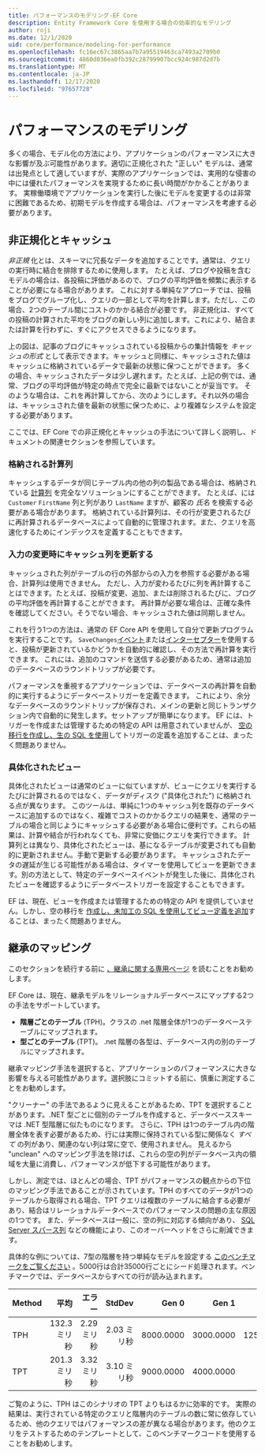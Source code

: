 ```yaml
---
title: パフォーマンスのモデリング-EF Core
description: Entity Framework Core を使用する場合の効率的なモデリング
author: roji
ms.date: 12/1/2020
uid: core/performance/modeling-for-performance
ms.openlocfilehash: fc16ec67c3865aa7b7a95519463ca7493a2709b0
ms.sourcegitcommit: 4860d036ea0fb392c28799907bcc924c987d2d7b
ms.translationtype: MT
ms.contentlocale: ja-JP
ms.lasthandoff: 12/17/2020
ms.locfileid: "97657728"
---
```

# <a name="modeling-for-performance"></a>パフォーマンスのモデリング

多くの場合、モデル化の方法により、アプリケーションのパフォーマンスに大きな影響が及ぶ可能性があります。適切に正規化された "正しい" モデルは、通常は出発点として適していますが、実際のアプリケーションでは、実用的な侵害の中には優れたパフォーマンスを実現するために長い時間がかかることがあります。 実稼働環境でアプリケーションを実行した後にモデルを変更するのは非常に困難であるため、初期モデルを作成する場合は、パフォーマンスを考慮する必要があります。

## <a name="denormalization-and-caching"></a>非正規化とキャッシュ

*非正規* 化とは、スキーマに冗長なデータを追加することです。通常は、クエリの実行時に結合を排除するために使用します。 たとえば、ブログや投稿を含むモデルの場合は、各投稿に評価があるので、ブログの平均評価を頻繁に表示することが必要になる場合があります。 これに対する単純なアプローチでは、投稿をブログでグループ化し、クエリの一部として平均を計算します。ただし、この場合、2つのテーブル間にコストのかかる結合が必要です。 非正規化は、すべての投稿の計算された平均をブログの新しい列に追加します。これにより、結合または計算を行わずに、すぐにアクセスできるようになります。

上の図は、記事のブログにキャッシュされている投稿からの集計情報を *キャッシュの形式* として表示できます。キャッシュと同様に、キャッシュされた値はキャッシュに格納されているデータで最新の状態に保つことができます。 多くの場合、キャッシュされたデータは少し遅れます。たとえば、上記の例では、通常、ブログの平均評価が特定の時点で完全に最新ではないことが妥当です。 そのような場合は、これを再計算してから、次のようにします。それ以外の場合は、キャッシュされた値を最新の状態に保つために、より複雑なシステムを設定する必要があります。

ここでは、EF Core での非正規化とキャッシュの手法について詳しく説明し、ドキュメントの関連セクションを参照しています。

### <a name="stored-computed-columns"></a>格納される計算列

キャッシュするデータが同じテーブル内の他の列の製品である場合は、格納されている [計算列](xref:core/modeling/generated-properties#computed-columns) を完全なソリューションにすることができます。 たとえば、には `Customer` `FirstName` 列と列があり `LastName` ますが、顧客の *氏名* を検索する必要がある場合があります。 格納されている計算列は、その行が変更されるたびに再計算されるデータベースによって自動的に管理されます。また、クエリを高速化するためにインデックスを定義することもできます。

### <a name="update-cache-columns-when-inputs-change"></a>入力の変更時にキャッシュ列を更新する

キャッシュされた列がテーブルの行の外部からの入力を参照する必要がある場合、計算列は使用できません。 ただし、入力が変わるたびに列を再計算することはできます。たとえば、投稿が変更、追加、または削除されるたびに、ブログの平均評価を再計算することができます。 再計算が必要な場合は、正確な条件を確認してください。そうでない場合、キャッシュされた値は同期しません。

これを行う1つの方法は、通常の EF Core API を使用して自分で更新プログラムを実行することです。 `SaveChanges`[イベント](xref:core/logging-events-diagnostics/events)または[インターセプター](xref:core/logging-events-diagnostics/interceptors#savechanges-interception)を使用すると、投稿が更新されているかどうかを自動的に確認し、その方法で再計算を実行できます。 これには、追加のコマンドを送信する必要があるため、通常は追加のデータベースのラウンドトリップが必要です。

パフォーマンスを重視するアプリケーションでは、データベースの再計算を自動的に実行するようにデータベーストリガーを定義できます。 これにより、余分なデータベースのラウンドトリップが保存され、メインの更新と同じトランザクション内で自動的に発生します。セットアップが簡単になります。 EF には、トリガーを作成または管理するための特定の API は用意されていませんが、 [空の移行を作成し、生の SQL を使用](xref:core/managing-schemas/migrations/managing#arbitrary-changes-via-raw-sql)してトリガーの定義を追加することは、まったく問題ありません。

### <a name="materialized-views"></a>具体化されたビュー

具体化されたビューは通常のビューに似ていますが、ビューにクエリを実行するたびに計算されるのではなく、データがディスク ("具体化された") に格納される点が異なります。 このツールは、単純に1つのキャッシュ列を既存のデータベースに追加するのではなく、複雑でコストのかかるクエリの結果を、通常のテーブルの場合と同じようにキャッシュする必要がある場合に便利です。これらの結果は、計算や結合が行われなくても、非常に安価にクエリを実行できます。 計算列とは異なり、具体化されたビューは、基になるテーブルが変更されても自動的に更新されません。手動で更新する必要があります。 キャッシュされたデータの遅延が生じる可能性がある場合は、タイマーを使用してビューを更新できます。別の方法として、特定のデータベースイベントが発生した後に、具体化されたビューを確認するようにデータベーストリガーを設定することもできます。

EF は、現在、ビューを作成または管理するための特定の API を提供していません。しかし、空の移行を [作成し、未加工の SQL を使用してビュー定義を追加](xref:core/managing-schemas/migrations/managing#arbitrary-changes-via-raw-sql)することは、まったく問題ありません。

## <a name="inheritance-mapping"></a>継承のマッピング

このセクションを続行する前に [、継承に関する専用ページ](xref:core/modeling/inheritance) を読むことをお勧めします。

EF Core は、現在、継承モデルをリレーショナルデータベースにマップする2つの手法をサポートしています。

* **階層ごとのテーブル** (TPH)。クラスの .net 階層全体が1つのデータベーステーブルにマップされます。
* **型ごとのテーブル** (TPT)。 .net 階層の各型は、データベース内の別のテーブルにマップされます。

継承マッピング手法を選択すると、アプリケーションのパフォーマンスに大きな影響を与える可能性があります。選択肢にコミットする前に、慎重に測定することをお勧めします。

"クリーナー" の手法であるように見えることがあるため、TPT を選択することがあります。.NET 型ごとに個別のテーブルを作成すると、データベーススキーマは .NET 型階層に似たものになります。 さらに、TPH は1つのテーブル内の階層全体を表す必要があるため、行には実際に保持されている型に関係なく *すべて* の列があり、関連のない列は常に空で、使用されません。 見えるから "unclean" へのマッピング手法を除けば、これらの空の列がデータベース内の領域を大量に消費し、パフォーマンスが低下する可能性があります。

しかし、測定では、ほとんどの場合、TPT がパフォーマンスの観点からの下位のマッピング手法であることが示されています。TPH のすべてのデータが1つのテーブルから取得される場合、TPT クエリは複数のテーブルに結合する必要があり、結合はリレーショナルデータベースでのパフォーマンスの問題の主な原因の1つです。 また、データベースは一般に、空の列に対応する傾向があり、 [SQL Server スパース列](/sql/relational-databases/tables/use-sparse-columns) などの機能により、このオーバーヘッドをさらに削減できます。

具体的な例については、7型の階層を持つ単純なモデルを設定する [このベンチマークをご覧ください](https://github.com/dotnet/EntityFramework.Docs/tree/master/samples/core/Benchmarks/Inheritance.cs) 。5000行は合計35000行ごとにシード処理されます。ベンチマークでは、データベースからすべての行が読み込まれます。

| Method |     平均 |   エラー |  StdDev |     Gen 0 |     Gen 1 |     Gen 2 | Allocated |
|------- |---------:|--------:|--------:|----------:|----------:|----------:|----------:|
|    TPH | 132.3 ミリ秒 | 2.29 ミリ秒 | 2.03 ミリ秒 | 8000.0000 | 3000.0000 | 1250.0000 |  44.49 MB |
|    TPT | 201.3 ミリ秒 | 3.32 ミリ秒 | 3.10 ミリ秒 | 9000.0000 | 4000.0000 |         - |  61.84 MB |

ご覧のように、TPH はこのシナリオの TPT よりもはるかに効率的です。 実際の結果は、実行されている特定のクエリと階層内のテーブルの数に常に依存しているため、他のクエリではパフォーマンスの差が異なる場合があります。他のクエリをテストするためのテンプレートとして、このベンチマークコードを使用することをお勧めします。
